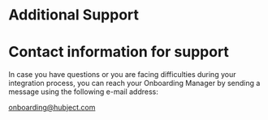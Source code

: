 
#  Additional Support

#  Contact information for support

In case you have questions or you are facing difficulties during your
integration process, you can reach your Onboarding Manager by sending a
message using the following e-mail address:

[onboarding@hubject.com](mailto:onboarding@hubject.com)


